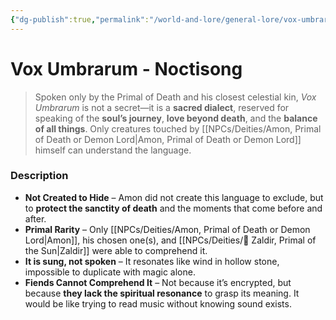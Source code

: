 ```yaml
---
{"dg-publish":true,"permalink":"/world-and-lore/general-lore/vox-umbrarum-noctisong/"}
---
```


# Vox Umbrarum - Noctisong
> Spoken only by the Primal of Death and his closest celestial kin, _Vox Umbrarum_ is not a secret—it is a **sacred dialect**, reserved for speaking of the **soul’s journey**, **love beyond death**, and the **balance of all things**. Only creatures touched by [[NPCs/Deities/Amon, Primal of Death or Demon Lord\|Amon, Primal of Death or Demon Lord]] himself can understand the language.
### Description
- **Not Created to Hide** – Amon did not create this language to exclude, but to **protect the sanctity of death** and the moments that come before and after.
- **Primal Rarity** – Only [[NPCs/Deities/Amon, Primal of Death or Demon Lord\|Amon]], his chosen one(s), and [[NPCs/Deities/🔆 Zaldir, Primal of the Sun\|Zaldir]] were able to comprehend it. 
- **It is sung, not spoken** – It resonates like wind in hollow stone, impossible to duplicate with magic alone.   
- **Fiends Cannot Comprehend It** – Not because it’s encrypted, but because **they lack the spiritual resonance** to grasp its meaning. It would be like trying to read music without knowing sound exists.
<!-- - **The Last Translator** – A descendant of Amon’s **Eclipsed Heralds** (messengers who served both Sun and Death) holds the final translations. A family tradition, full body tattoo holding the final fragments of a **harmonic key** that unlocks meaning through tone and intent. -->